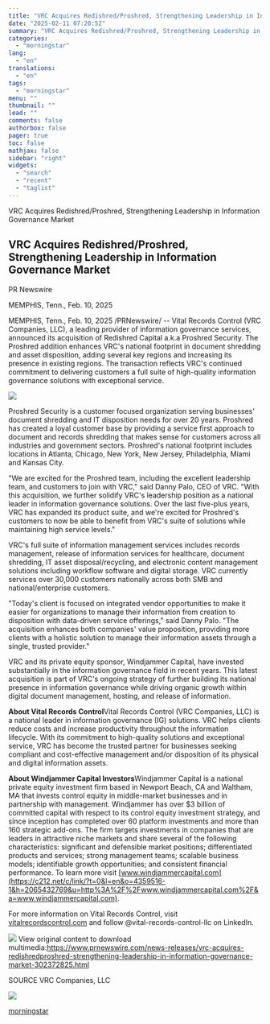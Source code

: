 ```yaml
---
title: "VRC Acquires Redishred/Proshred, Strengthening Leadership in Information Governance Market"
date: "2025-02-11 07:20:52"
summary: "VRC Acquires Redishred/Proshred, Strengthening Leadership in Information Governance Market VRC Acquires Redishred/Proshred, Strengthening Leadership in Information Governance Market PR Newswire MEMPHIS, Tenn., Feb. 10, 2025 MEMPHIS, Tenn., Feb. 10, 2025 /PRNewswire/ -- Vital Records Control (VRC Companies, LLC), a leading provider of information governance services, announced its acquisition of Redishred..."
categories:
  - "morningstar"
lang:
  - "en"
translations:
  - "en"
tags:
  - "morningstar"
menu: ""
thumbnail: ""
lead: ""
comments: false
authorbox: false
pager: true
toc: false
mathjax: false
sidebar: "right"
widgets:
  - "search"
  - "recent"
  - "taglist"
---
```


VRC Acquires Redishred/Proshred, Strengthening Leadership in Information Governance Market

VRC Acquires Redishred/Proshred, Strengthening Leadership in Information Governance Market
------------------------------------------------------------------------------------------

PR Newswire

MEMPHIS, Tenn., Feb. 10, 2025


MEMPHIS, Tenn., Feb. 10, 2025 /PRNewswire/ -- Vital Records Control (VRC Companies, LLC), a leading provider of information governance services, announced its acquisition of Redishred Capital a.k.a Proshred Security. The Proshred addition enhances VRC's national footprint in document shredding and asset disposition, adding several key regions and increasing its presence in existing regions. The transaction reflects VRC's continued commitment to delivering customers a full suite of high-quality information governance solutions with exceptional service.

[![](https://mma.prnewswire.com/media/1586695/Vital_Records_Control_Logo.jpg)](https://mma.prnewswire.com/media/1586695/Vital_Records_Control_Logo.html)

Proshred Security is a customer focused organization serving businesses' document shredding and IT disposition needs for over 20 years. Proshred has created a loyal customer base by providing a service first approach to document and records shredding that makes sense for customers across all industries and government sectors. Proshred's national footprint includes locations in Atlanta, Chicago, New York, New Jersey, Philadelphia, Miami and Kansas City.

"We are excited for the Proshred team, including the excellent leadership team, and customers to join with VRC," said Danny Palo, CEO of VRC. "With this acquisition, we further solidify VRC's leadership position as a national leader in information governance solutions. Over the last five-plus years, VRC has expanded its product suite, and we're excited for Proshred's customers to now be able to benefit from VRC's suite of solutions while maintaining high service levels."

VRC's full suite of information management services includes records management, release of information services for healthcare, document shredding, IT asset disposal/recycling, and electronic content management solutions including workflow software and digital storage. VRC currently services over 30,000 customers nationally across both SMB and national/enterprise customers.

"Today's client is focused on integrated vendor opportunities to make it easier for organizations to manage their information from creation to disposition with data-driven service offerings," said Danny Palo. "The acquisition enhances both companies' value proposition, providing more clients with a holistic solution to manage their information assets through a single, trusted provider."

VRC and its private equity sponsor, Windjammer Capital, have invested substantially in the information governance field in recent years. This latest acquisition is part of VRC's ongoing strategy of further building its national presence in information governance while driving organic growth within digital document management, hosting, and release of information.

**About Vital Records Control**Vital Records Control (VRC Companies, LLC) is a national leader in information governance (IG) solutions. VRC helps clients reduce costs and increase productivity throughout the information lifecycle. With its commitment to high-quality solutions and exceptional service, VRC has become the trusted partner for businesses seeking compliant and cost-effective management and/or disposition of its physical and digital information assets.

**About Windjammer Capital Investors**Windjammer Capital is a national private equity investment firm based in Newport Beach, CA and Waltham, MA that invests control equity in middle-market businesses and in partnership with management. Windjammer has over $3 billion of committed capital with respect to its control equity investment strategy, and since inception has completed over 60 platform investments and more than 160 strategic add-ons. The firm targets investments in companies that are leaders in attractive niche markets and share several of the following characteristics: significant and defensible market positions; differentiated products and services; strong management teams; scalable business models; identifiable growth opportunities; and consistent financial performance. To learn more visit [www.windjammercapital.com](https://c212.net/c/link/?t=0&l=en&o=4359516-1&h=2065432769&u=http%3A%2F%2Fwww.windjammercapital.com%2F&a=www.windjammercapital.com).

For more information on Vital Records Control, visit [vitalrecordscontrol.com](https://c212.net/c/link/?t=0&l=en&o=4359516-1&h=1044625830&u=https%3A%2F%2Fvitalrecordscontrol.com%2F&a=vitalrecordscontrol.com) and follow @vital-records-control-llc on LinkedIn.

 ![](https://c212.net/c/img/favicon.png?sn=CL16049&sd=2025-02-10) View original content to download multimedia:<https://www.prnewswire.com/news-releases/vrc-acquires-redishredproshred-strengthening-leadership-in-information-governance-market-302372825.html>

SOURCE VRC Companies, LLC


 ![](https://rt.prnewswire.com/rt.gif?NewsItemId=CL16049&Transmission_Id=202502101802PR_NEWS_USPR_____CL16049&DateId=20250210)

[morningstar](https://www.morningstar.com/news/pr-newswire/20250210cl16049/vrc-acquires-redishredproshred-strengthening-leadership-in-information-governance-market)

